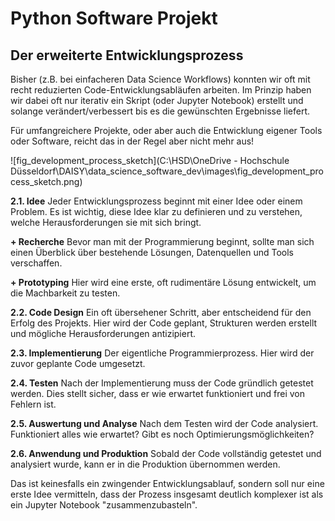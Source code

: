# Python Software Projekt

## Der erweiterte Entwicklungsprozess

Bisher (z.B. bei einfacheren Data Science Workflows) konnten wir oft mit recht reduzierten Code-Entwicklungsabläufen arbeiten. Im Prinzip haben wir dabei oft nur iterativ ein Skript (oder Jupyter Notebook) erstellt und solange verändert/verbessert bis es die gewünschten Ergebnisse liefert.

Für umfangreichere Projekte, oder aber auch die Entwicklung eigener Tools oder Software, reicht das in der Regel aber nicht mehr aus!

![fig_development_process_sketch](C:\HSD\OneDrive - Hochschule Düsseldorf\DAISY\data_science_software_dev\images\fig_development_process_sketch.png)

**2.1. Idee**
Jeder Entwicklungsprozess beginnt mit einer Idee oder einem Problem. Es ist wichtig, diese Idee klar zu definieren und zu verstehen, welche Herausforderungen sie mit sich bringt.

**+ Recherche**
Bevor man mit der Programmierung beginnt, sollte man sich einen Überblick über bestehende Lösungen, Datenquellen und Tools verschaffen.

**+ Prototyping**
Hier wird eine erste, oft rudimentäre Lösung entwickelt, um die Machbarkeit zu testen.

**2.2. Code Design**
Ein oft übersehener Schritt, aber entscheidend für den Erfolg des Projekts. Hier wird der Code geplant, Strukturen werden erstellt und mögliche Herausforderungen antizipiert.

**2.3. Implementierung**
Der eigentliche Programmierprozess. Hier wird der zuvor geplante Code umgesetzt.

**2.4. Testen**
Nach der Implementierung muss der Code gründlich getestet werden. Dies stellt sicher, dass er wie erwartet funktioniert und frei von Fehlern ist.

**2.5. Auswertung und Analyse**
Nach dem Testen wird der Code analysiert. Funktioniert alles wie erwartet? Gibt es noch Optimierungsmöglichkeiten?

**2.6. Anwendung und Produktion**
Sobald der Code vollständig getestet und analysiert wurde, kann er in die Produktion übernommen werden.

Das ist keinesfalls ein zwingender Entwicklungsablauf, sondern soll nur eine erste Idee vermitteln, dass der Prozess insgesamt deutlich komplexer ist als ein Jupyter Notebook "zusammenzubasteln".


